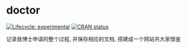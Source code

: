 
<!-- README.md is generated from README.Rmd. Please edit that file -->

# doctor

<!-- badges: start -->

[![Lifecycle:
experimental](https://img.shields.io/badge/lifecycle-experimental-orange.svg)](https://www.tidyverse.org/lifecycle/#experimental)
[![CRAN
status](https://www.r-pkg.org/badges/version/doctor)](https://CRAN.R-project.org/package=doctor)
<!-- badges: end -->

记录我博士申请的整个过程, 并保存相应的文档, 搭建成一个网站共大家借鉴
